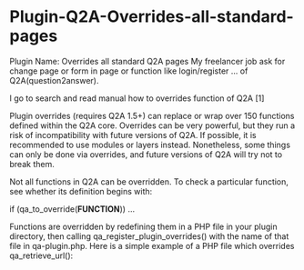 # Plugin-Q2A-Overrides-all-standard-pages
Plugin Name: Overrides all standard Q2A pages
My freelancer job ask for change page or form in page or function like login/register ... of Q2A(question2answer).

I go to search and read manual how to overrides function of Q2A [1]

Plugin overrides (requires Q2A 1.5+) can replace or wrap over 150 functions defined within the Q2A core. Overrides can be very powerful, but they run a risk of incompatibility with future versions of Q2A. If possible, it is recommended to use modules or layers instead. Nonetheless, some things can only be done via overrides, and future versions of Q2A will try not to break them.

Not all functions in Q2A can be overridden. To check a particular function, see whether its definition begins with:

if (qa_to_override(__FUNCTION__)) ...

Functions are overridden by redefining them in a PHP file in your plugin directory, then calling qa_register_plugin_overrides() with the name of that file in qa-plugin.php. Here is a simple example of a PHP file which overrides qa_retrieve_url():

<?php

	function qa_retrieve_url($url)
	{
		// implement some specialized code for retrieving a URL's contents
	}
and our code look like:

qa_register_plugin_overrides('pages-override.php');

Then i search in code of Q2A 1.7 and we found in qa-pages.php [2]:

function qa_page_routing()
/*
Return an array of the default Q2A requests and which qa-page-*.php file implements them
If the key of an element ends in /, it should be used for any request with that key as its prefix
*/

Verry simple we only need change path of there page in our plugin.

We done.

See our code in github Plugin Name: Overrides all standard Q2A pages [3]

Download the plugin : Plugin Overrides all standard Q2A pages [4]

Support: http://gg.edu.vn/plugin-q2a-overrides-all-standard-q2a-pages/[5]

Referent:

[1]http://www.question2answer.org/overrides.php

[2]question2answer-1.7\qa-include\qa-page.php

[3]https://github.com/hscale/Plugin-Q2A-Overrides-all-standard-pages/

[4]https://github.com/hscale/Plugin-Q2A-Overrides-all-standard-pages/releases

[5]http://gg.edu.vn/plugin-q2a-overrides-all-standard-q2a-pages/



